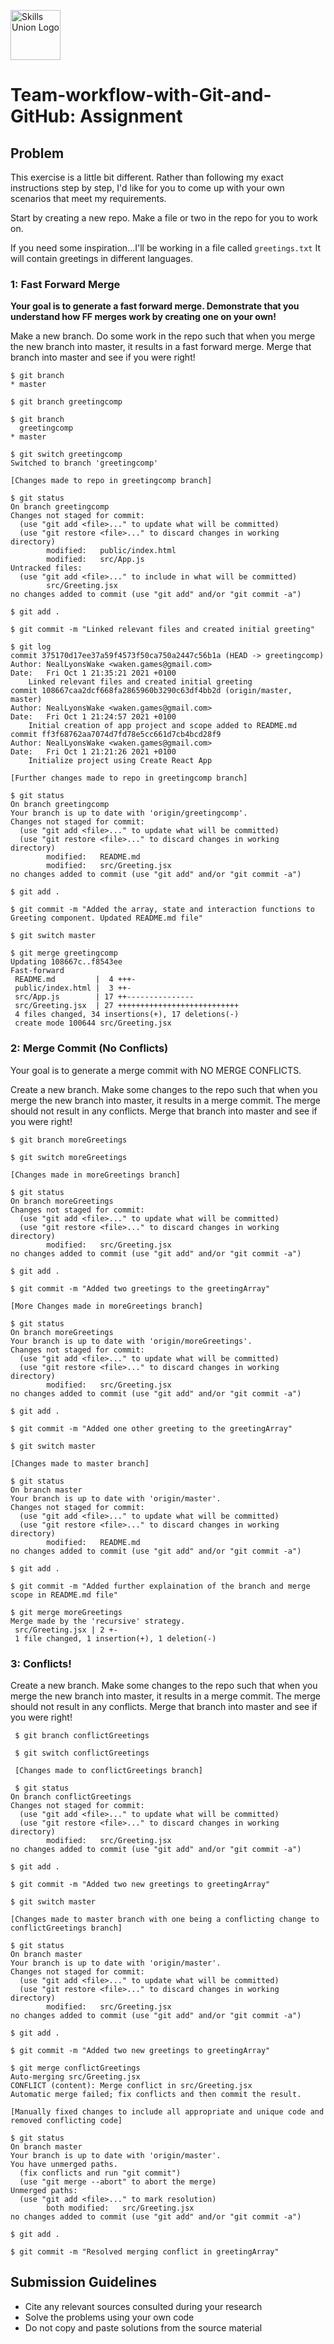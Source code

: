 [<img src="assets/images/su-logo.png" alt="Skills Union Logo" height="80px" />](https://www.skillsunion.com/)

# Team-workflow-with-Git-and-GitHub: Assignment

## Problem

This exercise is a little bit different. Rather than following my exact instructions step by step, I'd like for you to come up with your own scenarios that meet my requirements.

Start by creating a new repo. Make a file or two in the repo for you to work on.

If you need some inspiration...I'll be working in a file called `greetings.txt` It will contain greetings in different languages.

### 1: Fast Forward Merge

**Your goal is to generate a fast forward merge. Demonstrate that you understand how FF merges work by creating one on your own!**

Make a new branch. Do some work in the repo such that when you merge the new branch into master, it results in a fast forward merge. Merge that branch into master and see if you were right!

```
$ git branch
* master

$ git branch greetingcomp

$ git branch
  greetingcomp
* master

$ git switch greetingcomp
Switched to branch 'greetingcomp'

[Changes made to repo in greetingcomp branch]

$ git status
On branch greetingcomp
Changes not staged for commit:
  (use "git add <file>..." to update what will be committed)
  (use "git restore <file>..." to discard changes in working directory)
        modified:   public/index.html
        modified:   src/App.js
Untracked files:
  (use "git add <file>..." to include in what will be committed)
        src/Greeting.jsx
no changes added to commit (use "git add" and/or "git commit -a")

$ git add .

$ git commit -m "Linked relevant files and created initial greeting"

$ git log
commit 375170d17ee37a59f4573f50ca750a2447c56b1a (HEAD -> greetingcomp)
Author: NealLyonsWake <waken.games@gmail.com>
Date:   Fri Oct 1 21:35:21 2021 +0100
    Linked relevant files and created initial greeting
commit 108667caa2dcf668fa2865960b3290c63df4bb2d (origin/master, master)
Author: NealLyonsWake <waken.games@gmail.com>
Date:   Fri Oct 1 21:24:57 2021 +0100
    Initial creation of app project and scope added to README.md
commit ff3f68762aa7074d7fd78e5cc661d7cb4bcd28f9
Author: NealLyonsWake <waken.games@gmail.com>
Date:   Fri Oct 1 21:21:26 2021 +0100
    Initialize project using Create React App

[Further changes made to repo in greetingcomp branch]

$ git status
On branch greetingcomp
Your branch is up to date with 'origin/greetingcomp'.
Changes not staged for commit:
  (use "git add <file>..." to update what will be committed)
  (use "git restore <file>..." to discard changes in working directory)
        modified:   README.md
        modified:   src/Greeting.jsx
no changes added to commit (use "git add" and/or "git commit -a")

$ git add .

$ git commit -m "Added the array, state and interaction functions to Greeting component. Updated README.md file"

$ git switch master

$ git merge greetingcomp
Updating 108667c..f8543ee
Fast-forward
 README.md         |  4 +++-
 public/index.html |  3 ++-
 src/App.js        | 17 ++---------------
 src/Greeting.jsx  | 27 +++++++++++++++++++++++++++
 4 files changed, 34 insertions(+), 17 deletions(-)
 create mode 100644 src/Greeting.jsx
```

### 2: Merge Commit (No Conflicts)

Your goal is to generate a merge commit with NO MERGE CONFLICTS.

Create a new branch. Make some changes to the repo such that when you merge the new branch into master, it results in a merge commit. The merge should not result in any conflicts. Merge that branch into master and see if you were right!

```
$ git branch moreGreetings

$ git switch moreGreetings

[Changes made in moreGreetings branch]

$ git status
On branch moreGreetings
Changes not staged for commit:
  (use "git add <file>..." to update what will be committed)
  (use "git restore <file>..." to discard changes in working directory)
        modified:   src/Greeting.jsx
no changes added to commit (use "git add" and/or "git commit -a")

$ git add .

$ git commit -m "Added two greetings to the greetingArray"

[More Changes made in moreGreetings branch]

$ git status
On branch moreGreetings
Your branch is up to date with 'origin/moreGreetings'.
Changes not staged for commit:
  (use "git add <file>..." to update what will be committed)
  (use "git restore <file>..." to discard changes in working directory)
        modified:   src/Greeting.jsx
no changes added to commit (use "git add" and/or "git commit -a")

$ git add .

$ git commit -m "Added one other greeting to the greetingArray"

$ git switch master

[Changes made to master branch]

$ git status
On branch master
Your branch is up to date with 'origin/master'.
Changes not staged for commit:
  (use "git add <file>..." to update what will be committed)
  (use "git restore <file>..." to discard changes in working directory)
        modified:   README.md
no changes added to commit (use "git add" and/or "git commit -a")

$ git add .

$ git commit -m "Added further explaination of the branch and merge scope in README.md file"

$ git merge moreGreetings
Merge made by the 'recursive' strategy.
 src/Greeting.jsx | 2 +-
 1 file changed, 1 insertion(+), 1 deletion(-)

```

### 3: Conflicts!

Create a new branch. Make some changes to the repo such that when you merge the new branch into master, it results in a merge commit. The merge should not result in any conflicts. Merge that branch into master and see if you were right!

```
 $ git branch conflictGreetings

 $ git switch conflictGreetings

 [Changes made to conflictGreetings branch]

 $ git status
On branch conflictGreetings
Changes not staged for commit:
  (use "git add <file>..." to update what will be committed)
  (use "git restore <file>..." to discard changes in working directory)
        modified:   src/Greeting.jsx
no changes added to commit (use "git add" and/or "git commit -a")

$ git add .

$ git commit -m "Added two new greetings to greetingArray"

$ git switch master

[Changes made to master branch with one being a conflicting change to conflictGreetings branch]

$ git status
On branch master
Your branch is up to date with 'origin/master'.
Changes not staged for commit:
  (use "git add <file>..." to update what will be committed)
  (use "git restore <file>..." to discard changes in working directory)
        modified:   src/Greeting.jsx
no changes added to commit (use "git add" and/or "git commit -a")

$ git add .

$ git commit -m "Added two new greetings to greetingArray"

$ git merge conflictGreetings
Auto-merging src/Greeting.jsx
CONFLICT (content): Merge conflict in src/Greeting.jsx
Automatic merge failed; fix conflicts and then commit the result.

[Manually fixed changes to include all appropriate and unique code and removed conflicting code]

$ git status
On branch master
Your branch is up to date with 'origin/master'.
You have unmerged paths.
  (fix conflicts and run "git commit")
  (use "git merge --abort" to abort the merge)
Unmerged paths:
  (use "git add <file>..." to mark resolution)
        both modified:   src/Greeting.jsx
no changes added to commit (use "git add" and/or "git commit -a")

$ git add .

$ git commit -m "Resolved merging conflict in greetingArray"

```

## Submission Guidelines

- Cite any relevant sources consulted during your research
- Solve the problems using your own code
- Do not copy and paste solutions from the source material
